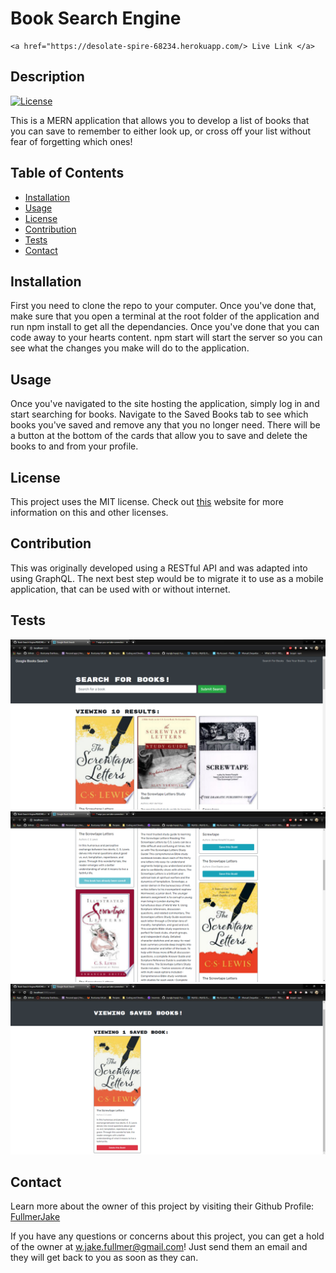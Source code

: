  # Book Search Engine
 
    <a href="https://desolate-spire-68234.herokuapp.com/> Live Link </a>

  ## Description
  [![License](https://img.shields.io/badge/License-MIT-<Green>.svg)](https://shields.io/)

  This is a MERN application that allows you to develop a list of books that you can save to remember to either look up, or cross off your list without fear of forgetting which ones!

  ## Table of Contents
  * [Installation](#installation)
  * [Usage](#usage)
  * [License](#license)
  * [Contribution](#contribution)
  * [Tests](#tests)
  * [Contact](#contact)

  ## Installation
  First you need to clone the repo to your computer. Once you've done that, make sure that you open a terminal at the root folder of the application and run npm install to get all the dependancies. Once you've done that you can code away to your hearts content. npm start will start the server so you can see what the changes you make will do to the application. 

  ## Usage
  Once you've navigated to the site hosting the application, simply log in and start searching for books. Navigate to the Saved Books tab to see which books you've saved and remove any that you no longer need. There will be a button at the bottom of the cards that allow you to save and delete the books to and from your profile. 

  ## License
  This project uses the MIT license. Check out <a href="https://choosealicense.com">this</a> website for more information on this and other licenses. 

  ## Contribution
  This was originally developed using a RESTful API and was adapted into using GraphQL. The next best step would be to migrate it to use as a mobile application, that can be used with or without internet. 

  ## Tests
  ![Demo1](screenshot1.png)
  ![Demo2](screenshot2.png)
  ![Demo3](screenshot3.png)

  
  ## Contact
  Learn more about the owner of this project by visiting their Github Profile: <a href=https://github.com/FullmerJake>FullmerJake</a>

  If you have any questions or concerns about this project, you can get a hold of the owner at w.jake.fullmer@gmail.com! Just send them an email and they will get back to you as soon as they can. 
